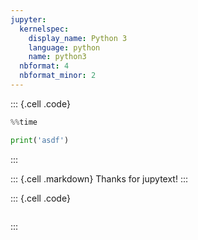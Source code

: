 ```yaml
---
jupyter:
  kernelspec:
    display_name: Python 3
    language: python
    name: python3
  nbformat: 4
  nbformat_minor: 2
---
```


::: {.cell .code}
``` python
%%time

print('asdf')
```
:::

::: {.cell .markdown}
Thanks for jupytext!
:::

::: {.cell .code}
``` python
```
:::
